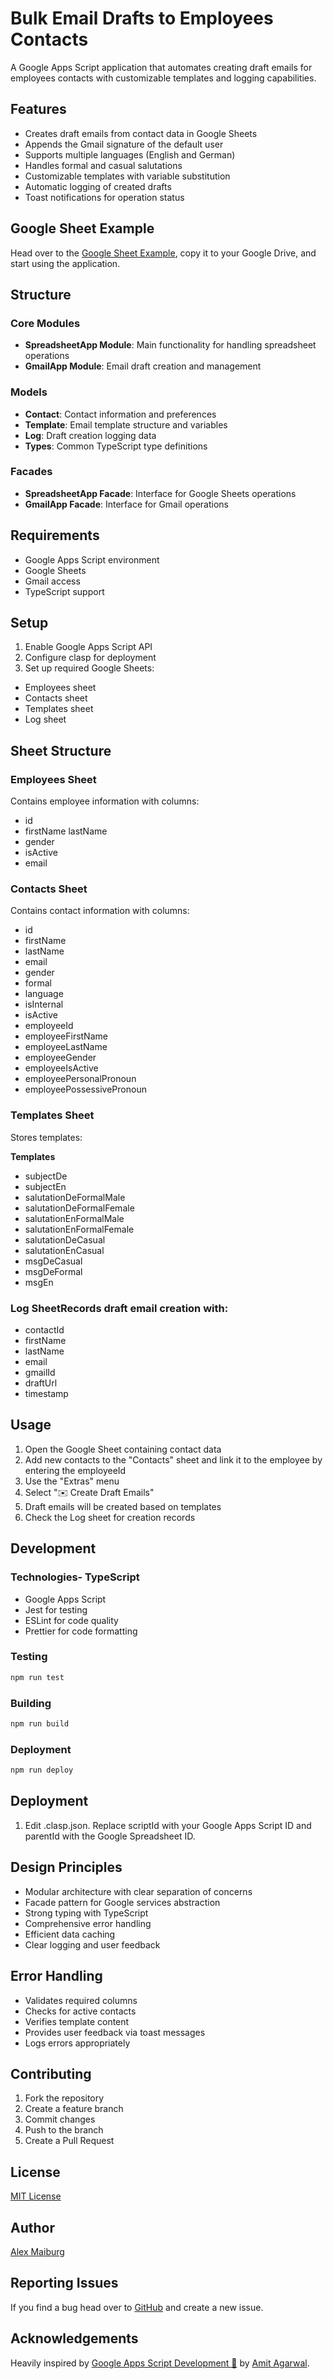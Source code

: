 # Bulk Email Drafts to Employees Contacts

A Google Apps Script application that automates creating draft emails for employees contacts with customizable templates and logging capabilities.

## Features

- Creates draft emails from contact data in Google Sheets
- Appends the Gmail signature of the default user
- Supports multiple languages (English and German)
- Handles formal and casual salutations
- Customizable templates with variable substitution
- Automatic logging of created drafts
- Toast notifications for operation status

## Google Sheet Example

Head over to the [Google Sheet Example](https://docs.google.com/spreadsheets/d/15y1_PscTRG3AOKLNZ5dWT5T_oJFdcYFo-dHi0oLhnrc/edit?gid=176114814#gid=176114814), copy it to your Google Drive, and start using the application.

## Structure

### Core Modules

- **SpreadsheetApp Module**: Main functionality for handling spreadsheet operations
- **GmailApp Module**: Email draft creation and management

### Models

- **Contact**: Contact information and preferences
- **Template**: Email template structure and variables
- **Log**: Draft creation logging data
- **Types**: Common TypeScript type definitions

### Facades

- **SpreadsheetApp Facade**: Interface for Google Sheets operations
- **GmailApp Facade**: Interface for Gmail operations

## Requirements

- Google Apps Script environment
- Google Sheets
- Gmail access
- TypeScript support

## Setup

1. Enable Google Apps Script API
2. Configure clasp for deployment
3. Set up required Google Sheets:
- Employees sheet
- Contacts sheet
- Templates sheet
- Log sheet

## Sheet Structure

### Employees Sheet

Contains employee information with columns:

- id
- firstName	lastName
- gender
- isActive
- email

### Contacts Sheet

Contains contact information with columns:

- id
- firstName
- lastName
- email
- gender
- formal
- language
- isInternal
- isActive
- employeeId
- employeeFirstName
- employeeLastName
- employeeGender
- employeeIsActive
- employeePersonalPronoun
- employeePossessivePronoun

### Templates Sheet

Stores templates:

**Templates**
- subjectDe
- subjectEn
- salutationDeFormalMale
- salutationDeFormalFemale
- salutationEnFormalMale
- salutationEnFormalFemale
- salutationDeCasual
- salutationEnCasual
- msgDeCasual
- msgDeFormal
- msgEn

### Log SheetRecords draft email creation with:

- contactId
- firstName
- lastName
- email
- gmailId
- draftUrl
- timestamp

## Usage

1. Open the Google Sheet containing contact data
2. Add new contacts to the "Contacts" sheet and link it to the employee by entering the employeeId
3. Use the "Extras" menu
4. Select "✉️ Create Draft Emails"
5. Draft emails will be created based on templates
6. Check the Log sheet for creation records

## Development

### Technologies- TypeScript

- Google Apps Script
- Jest for testing
- ESLint for code quality
- Prettier for code formatting

### Testing

```bash
npm run test
```

### Building

```bash
npm run build
```

### Deployment

```bash
npm run deploy
```

## Deployment

1. Edit .clasp.json. Replace scriptId with your Google Apps Script ID and parentId with the Google Spreadsheet ID.

## Design Principles

- Modular architecture with clear separation of concerns
- Facade pattern for Google services abstraction
- Strong typing with TypeScript
- Comprehensive error handling
- Efficient data caching
- Clear logging and user feedback

## Error Handling

- Validates required columns
- Checks for active contacts
- Verifies template content
- Provides user feedback via toast messages
- Logs errors appropriately

## Contributing

1. Fork the repository
2. Create a feature branch
3. Commit changes
4. Push to the branch
5. Create a Pull Request

## License

[MIT License](https://github.com/almai/gas-bulk-drafts/blob/main/LICENSE)

## Author

[Alex Maiburg](https://alexmaiburg.de)

## Reporting Issues

If you find a bug head over to [GitHub](https://github.com/almai/gas-bulk-drafts/issues/new) and create a new issue.

## Acknowledgements

Heavily inspired by [Google Apps Script Development 💯](https://github.com/labnol/apps-script-starter) by [Amit Agarwal](https://labnol.org/).
